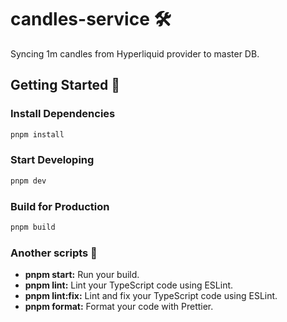 
# candles-service 🛠️

Syncing 1m candles from Hyperliquid provider to master DB.

## Getting Started 🚀

### Install Dependencies

```bash
pnpm install
```

### Start Developing

```bash
pnpm dev
```

### Build for Production

```bash
pnpm build
```

### Another scripts 📝

* **pnpm start:** Run your build.
* **pnpm lint:** Lint your TypeScript code using ESLint.
* **pnpm lint:fix:** Lint and fix your TypeScript code using ESLint.
* **pnpm format:** Format your code with Prettier.
